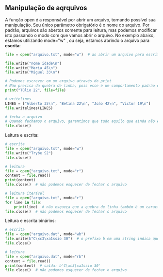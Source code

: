 ## Manipulação de aqrquivos

A função open é a responsável por abrir um arquivo, tornando possível sua manipulação. Seu único parâmetro obrigatório é o nome do arquivo. Por padrão, arquivos são abertos somente para leitura, mas podemos modificar isto passando o modo com que vamos abrir o arquivo. No exemplo abaixo, estamos utilizando mode="w" , ou seja, estamos abrindo o arquivo para **escrita**:

```python
file = open("arquivo.txt", mode="w")  # ao abrir um arquivo para escrita, um novo arquivo é criado mesmo que ele já exista, sobrescrevendo o antigo.

file.write("nome idade\n")
file.write("Maria 45\n")
file.write("Miguel 33\n")

# Podemos escrever em um arquivo através do print
# Não precisa da quebra de linha, pois esse é um comportamento padrão do print
print("Túlio 22", file=file)

# writelines
LINES = ["Alberto 35\n", "Betina 22\n", "João 42\n", "Victor 19\n"]
file.writelines(LINES)

# fecha o arquivo
# Quando fechamos o arquivo, garantimos que tudo aquilo que ainda não está escrito seja persistido.
file.close()
```

Leitura e escrita:
```python
# escrita
file = open("arquivo.txt", mode="w")
file.write("Trybe S2")
file.close()

# leitura
file = open("arquivo.txt", mode="r")
content = file.read()
print(content)
file.close()  # não podemos esquecer de fechar o arquivo

# leitura iterável
file = open("arquivo.txt", mode="r")
for line in file:
    print(line)  # não esqueça que a quebra de linha também é um caractere da linha
file.close()  # não podemos esquecer de fechar o arquivo
```

Leitura e escrita binários:
```python
# escrita
file = open("arquivo.dat", mode="wb")
file.write(b"C\xc3\xa1ssio 30")  # o prefixo b em uma string indica que seu valor está codificado em bytes
file.close()

# leitura
file = open("arquivo.dat", mode="rb")
content = file.read()
print(content)  # saída: b'C\xc3\xa1ssio 30'
file.close()  # não podemos esquecer de fechar o arquivo
```